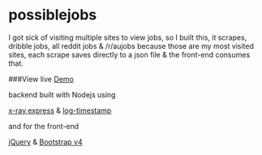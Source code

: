 # possiblejobs
I got sick of visiting multiple sites to view jobs, so I built this, it scrapes, dribble jobs, all reddit jobs & /r/aujobs because those are my most visited sites, each scrape saves directly to a json file & the front-end consumes that.


###View live [Demo](http://jobs.lukea.gq/)


backend built with Nodejs using 

[x-ray](https://www.npmjs.com/package/x-ray),[express](https://www.npmjs.com/package/express) & [log-timestamp](https://www.npmjs.com/package/log-timestamp)

and for the front-end

[jQuery](https://jquery.com/) & [Bootstrap v4](http://v4-alpha.getbootstrap.com/)
